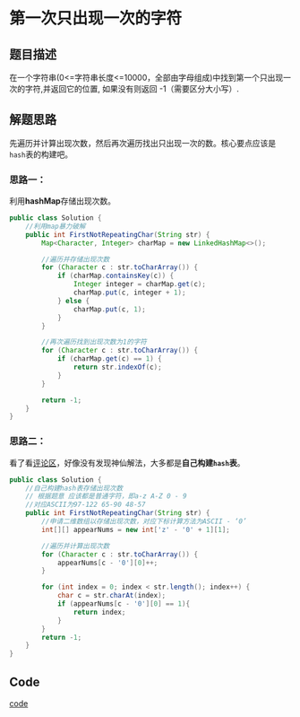# 第一次只出现一次的字符
## 题目描述
在一个字符串(0<=字符串长度<=10000，全部由字母组成)中找到第一个只出现一次的字符,并返回它的位置, 如果没有则返回 -1（需要区分大小写）.
## 解题思路
先遍历并计算出现次数，然后再次遍历找出只出现一次的数。核心要点应该是`hash`表的构建吧。
### 思路一：
利用**hashMap**存储出现次数。
```java
public class Solution {
    //利用map暴力破解
    public int FirstNotRepeatingChar(String str) {
        Map<Character, Integer> charMap = new LinkedHashMap<>();

        //遍历并存储出现次数
        for (Character c : str.toCharArray()) {
            if (charMap.containsKey(c)) {
                Integer integer = charMap.get(c);
                charMap.put(c, integer + 1);
            } else {
                charMap.put(c, 1);
            }
        }

        //再次遍历找到出现次数为1的字符
        for (Character c : str.toCharArray()) {
            if (charMap.get(c) == 1) {
                return str.indexOf(c);
            }
        }

        return -1;
    }
}
```

### 思路二：
看了看[评论区](https://www.nowcoder.com/questionTerminal/1c82e8cf713b4bbeb2a5b31cf5b0417c?f=discussion)，好像没有发现神仙解法，大多都是**自己构建`hash`表**。
```java
public class Solution {
    //自己构建hash表存储出现次数
    // 根据题意 应该都是普通字符，即a-z A-Z 0 - 9
    //对应ASCII为97-122 65-90 48-57
    public int FirstNotRepeatingChar(String str) {
        //申请二维数组以存储出现次数，对应下标计算方法为ASCII - ‘0’
        int[][] appearNums = new int['z' - '0' + 1][1];

        //遍历并计算出现次数
        for (Character c : str.toCharArray()) {
            appearNums[c - '0'][0]++;
        }

        for (int index = 0; index < str.length(); index++) {
            char c = str.charAt(index);
            if (appearNums[c - '0'][0] == 1){
                return index;
            }
        }
        return -1;
    }
}
```

## Code
[code](../code/Test34.java)<br/>
